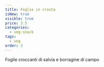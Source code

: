 ```yaml
---
title: Foglie in crosta
isNew: true
visible: true
price: 3.5
categories:
  - veg-snack
tags:
  - veg
order: 3
---
```


Foglie croccanti di salvia e borragine di campo
